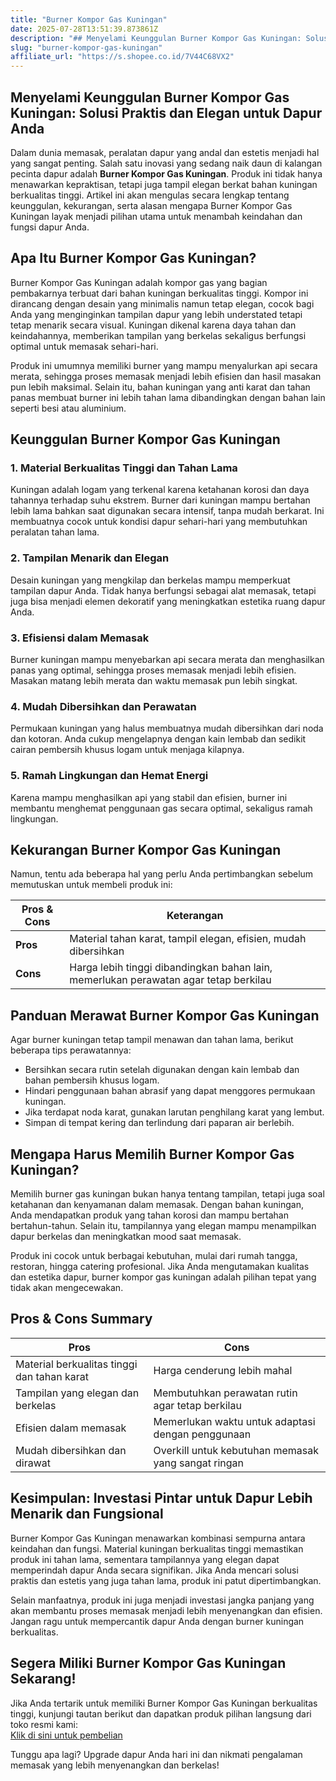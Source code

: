 ```yaml
---
title: "Burner Kompor Gas Kuningan"
date: 2025-07-28T13:51:39.873861Z
description: "## Menyelami Keunggulan Burner Kompor Gas Kuningan: Solusi Praktis dan Elegan untuk Dapur Anda..."
slug: "burner-kompor-gas-kuningan"
affiliate_url: "https://s.shopee.co.id/7V44C68VX2"
---
```

## Menyelami Keunggulan Burner Kompor Gas Kuningan: Solusi Praktis dan Elegan untuk Dapur Anda

Dalam dunia memasak, peralatan dapur yang andal dan estetis menjadi hal yang sangat penting. Salah satu inovasi yang sedang naik daun di kalangan pecinta dapur adalah **Burner Kompor Gas Kuningan**. Produk ini tidak hanya menawarkan kepraktisan, tetapi juga tampil elegan berkat bahan kuningan berkualitas tinggi. Artikel ini akan mengulas secara lengkap tentang keunggulan, kekurangan, serta alasan mengapa Burner Kompor Gas Kuningan layak menjadi pilihan utama untuk menambah keindahan dan fungsi dapur Anda.

## Apa Itu Burner Kompor Gas Kuningan?

Burner Kompor Gas Kuningan adalah kompor gas yang bagian pembakarnya terbuat dari bahan kuningan berkualitas tinggi. Kompor ini dirancang dengan desain yang minimalis namun tetap elegan, cocok bagi Anda yang menginginkan tampilan dapur yang lebih understated tetapi tetap menarik secara visual. Kuningan dikenal karena daya tahan dan keindahannya, memberikan tampilan yang berkelas sekaligus berfungsi optimal untuk memasak sehari-hari.

Produk ini umumnya memiliki burner yang mampu menyalurkan api secara merata, sehingga proses memasak menjadi lebih efisien dan hasil masakan pun lebih maksimal. Selain itu, bahan kuningan yang anti karat dan tahan panas membuat burner ini lebih tahan lama dibandingkan dengan bahan lain seperti besi atau aluminium.

## Keunggulan Burner Kompor Gas Kuningan

### 1. Material Berkualitas Tinggi dan Tahan Lama

Kuningan adalah logam yang terkenal karena ketahanan korosi dan daya tahannya terhadap suhu ekstrem. Burner dari kuningan mampu bertahan lebih lama bahkan saat digunakan secara intensif, tanpa mudah berkarat. Ini membuatnya cocok untuk kondisi dapur sehari-hari yang membutuhkan peralatan tahan lama.

### 2. Tampilan Menarik dan Elegan

Desain kuningan yang mengkilap dan berkelas mampu memperkuat tampilan dapur Anda. Tidak hanya berfungsi sebagai alat memasak, tetapi juga bisa menjadi elemen dekoratif yang meningkatkan estetika ruang dapur Anda.

### 3. Efisiensi dalam Memasak

Burner kuningan mampu menyebarkan api secara merata dan menghasilkan panas yang optimal, sehingga proses memasak menjadi lebih efisien. Masakan matang lebih merata dan waktu memasak pun lebih singkat.

### 4. Mudah Dibersihkan dan Perawatan

Permukaan kuningan yang halus membuatnya mudah dibersihkan dari noda dan kotoran. Anda cukup mengelapnya dengan kain lembab dan sedikit cairan pembersih khusus logam untuk menjaga kilapnya.

### 5. Ramah Lingkungan dan Hemat Energi

Karena mampu menghasilkan api yang stabil dan efisien, burner ini membantu menghemat penggunaan gas secara optimal, sekaligus ramah lingkungan.

## Kekurangan Burner Kompor Gas Kuningan

Namun, tentu ada beberapa hal yang perlu Anda pertimbangkan sebelum memutuskan untuk membeli produk ini:

| **Pros & Cons** | **Keterangan** |
|------------------|----------------|
| **Pros** | Material tahan karat, tampil elegan, efisien, mudah dibersihkan |
| **Cons** | Harga lebih tinggi dibandingkan bahan lain, memerlukan perawatan agar tetap berkilau |

## Panduan Merawat Burner Kompor Gas Kuningan

Agar burner kuningan tetap tampil menawan dan tahan lama, berikut beberapa tips perawatannya:
- Bersihkan secara rutin setelah digunakan dengan kain lembab dan bahan pembersih khusus logam.
- Hindari penggunaan bahan abrasif yang dapat menggores permukaan kuningan.
- Jika terdapat noda karat, gunakan larutan penghilang karat yang lembut.
- Simpan di tempat kering dan terlindung dari paparan air berlebih.

## Mengapa Harus Memilih Burner Kompor Gas Kuningan?

Memilih burner gas kuningan bukan hanya tentang tampilan, tetapi juga soal ketahanan dan kenyamanan dalam memasak. Dengan bahan kuningan, Anda mendapatkan produk yang tahan korosi dan mampu bertahan bertahun-tahun. Selain itu, tampilannya yang elegan mampu menampilkan dapur berkelas dan meningkatkan mood saat memasak.

Produk ini cocok untuk berbagai kebutuhan, mulai dari rumah tangga, restoran, hingga catering profesional. Jika Anda mengutamakan kualitas dan estetika dapur, burner kompor gas kuningan adalah pilihan tepat yang tidak akan mengecewakan.

## Pros & Cons Summary

| **Pros** | **Cons** |
|--------------------------|------------------------------|
| Material berkualitas tinggi dan tahan karat | Harga cenderung lebih mahal |
| Tampilan yang elegan dan berkelas | Membutuhkan perawatan rutin agar tetap berkilau |
| Efisien dalam memasak | Memerlukan waktu untuk adaptasi dengan penggunaan |
| Mudah dibersihkan dan dirawat | Overkill untuk kebutuhan memasak yang sangat ringan |

## Kesimpulan: Investasi Pintar untuk Dapur Lebih Menarik dan Fungsional

Burner Kompor Gas Kuningan menawarkan kombinasi sempurna antara keindahan dan fungsi. Material kuningan berkualitas tinggi memastikan produk ini tahan lama, sementara tampilannya yang elegan dapat memperindah dapur Anda secara signifikan. Jika Anda mencari solusi praktis dan estetis yang juga tahan lama, produk ini patut dipertimbangkan.

Selain manfaatnya, produk ini juga menjadi investasi jangka panjang yang akan membantu proses memasak menjadi lebih menyenangkan dan efisien. Jangan ragu untuk mempercantik dapur Anda dengan burner kuningan berkualitas.

## Segera Miliki Burner Kompor Gas Kuningan Sekarang!

Jika Anda tertarik untuk memiliki Burner Kompor Gas Kuningan berkualitas tinggi, kunjungi tautan berikut dan dapatkan produk pilihan langsung dari toko resmi kami:  
[Klik di sini untuk pembelian](https://s.shopee.co.id/7V44C68VX2)

Tunggu apa lagi? Upgrade dapur Anda hari ini dan nikmati pengalaman memasak yang lebih menyenangkan dan berkelas!